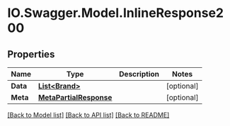 # IO.Swagger.Model.InlineResponse200
## Properties

Name | Type | Description | Notes
------------ | ------------- | ------------- | -------------
**Data** | [**List&lt;Brand&gt;**](Brand.md) |  | [optional] 
**Meta** | [**MetaPartialResponse**](MetaPartialResponse.md) |  | [optional] 

[[Back to Model list]](../README.md#documentation-for-models) [[Back to API list]](../README.md#documentation-for-api-endpoints) [[Back to README]](../README.md)

